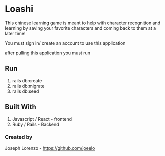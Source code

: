 # Loashi

This chinese learning game is meant to help with character recognition and learning by saving your favorite characters and coming back to them at a later time!

You must sign in/ create an account to use this application

after pulling this application you must run

## Run

 1) rails db:create
 2) rails db:migrate
 3) rails db:seed

## Built With 
 1) Javascript / React - frontend
 2) Ruby / Rails - Backend

### Created by
 Joseph Lorenzo - https://github.com/joeelo